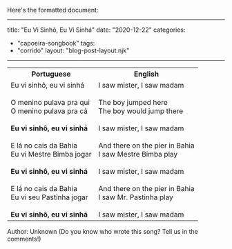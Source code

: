 Here's the formatted document:

---
title: "Eu Vi Sinhô, Eu Vi Sinhá"
date: "2020-12-22"
categories: 
  - "capoeira-songbook"
tags: 
  - "corrido"
layout: "blog-post-layout.njk"
---

<table class="capoeira-table">
    <tr class="header-row">
        <th>Portuguese</th>
        <th>English</th>
    </tr>
    <tr>
        <td>Eu vi sinhô, eu vi sinhá<br><br>
        O menino pulava pra qui<br>
        O menino pulava pra cá<br><br>
        <strong>Eu vi sinhô, eu vi sinhá</strong><br><br>
        E lá no cais da Bahia<br>
        Eu vi Mestre Bimba jogar<br><br>
        <strong>Eu vi sinhô, eu vi sinhá</strong><br><br>
        E lá no cais da Bahia<br>
        Eu vi seu Pastinha jogar<br><br>
        <strong>Eu vi sinhô, eu vi sinhá</strong></td>
        <td>I saw mister, I saw madam<br><br>
        The boy jumped here<br>
        The boy would jump there<br><br>
        I saw mister, I saw madam<br><br>
        And there on the pier in Bahia<br>
        I saw Mestre Bimba play<br><br>
        I saw mister, I saw madam<br><br>
        And there on the pier in Bahia<br>
        I saw Mr. Pastinha play<br><br>
        I saw mister, I saw madam</td>
    </tr>
</table>

<figcaption>
Author: Unknown (Do you know who wrote this song? Tell us in the comments!)
</figcaption>